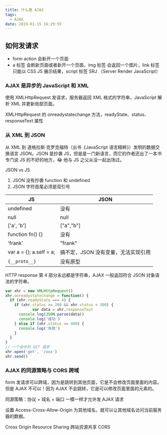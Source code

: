 ```yaml
---
title: 什么是 AJAX
tags:
  - AJAX
date: 2019-01-15 16:29:55
---
```



## 如何发请求

- form action 会新开一个页面
- a 标签 会刷新页面或者新开一个页面，img 标签 会返回一个图片，link 标签 只能以 CSS JS 展示结果，script 标签 SRJ （Server Render JavaScript）

### AJAX 是异步的 JavaScript 和 XML

使用 XMLHttpRequest 发请求，服务器返回 XML 格式的字符串，JavaScript 解析 XML 并更新局部页面。

XMLHttpRequest 的 onreadystatechange 方法，readyState、status、responseText 属性

### 从 XML 到 JSON

从 XML 到 道格拉斯·克罗克福特（出书《JavaScript 语言精粹》）发明的数据交换语言 JSON。JSON 是抄袭 JS，但是是一门新语言，而它的作者还出了一本书专门说 JS 的不好的地方，😂 他与 JS 之父从没一起出场过。

JSON vs JS

1. JSON 没有抄袭 function 和 undefined
2. JSON 字符首尾必须是双引号

| JS                      | JSON                                |
| ----------------------- | ----------------------------------- |
| undefined               | 没有                                |
| null                    | null                                |
| ['a', 'b']              | ["a","b"]                           |
| function fn() {}        | 没有                                |
| 'frank'                 | "frank"                             |
| var a = {}; a.self = a; | 搞不定，JSON 没有变量，无法实现引用 |
| `{__proto__}`           | 没有原型                            |

HTTP response 第 4 部分永远都是字符串，AJAX 一般返回符合 JSON 对象语法的字符串。

```js
var xhr = new XMLHttpRequest()
xhr.onreadystatechange = function() {
  if (xhr.readyState === 4) {
    if (xhr.status >= 200 && xhr.status < 300) {
			var data = xhr.responseText
      console.log(JSON.parse(data))
      console.log('成功')
    } else if (xhr.status >= 400) {
      console.log('失败')
    }
  }
}
// 一个异步的 GET 请求
xhr.open('get', '/xxx')
xhr.send()
```

### AJAX 的同源策略与 CORS 跨域

form 发请求可以跨域，因为是跳转到其他页面，它是不会修改页面里面的内容。但是 AJAX 不可以！因为 AJAX 不会跳转，它是可以修改页面里面的元素的。

同源策略：协议 + 域名 + 端口 一模一样才允许发 AJAX 请求

设置 Access-Cross-Allow-Origin 为其他域名，就可以让其他域名访问当前服务器的数据。

Cross Origin Resource Sharing 跨站资源共享 CORS